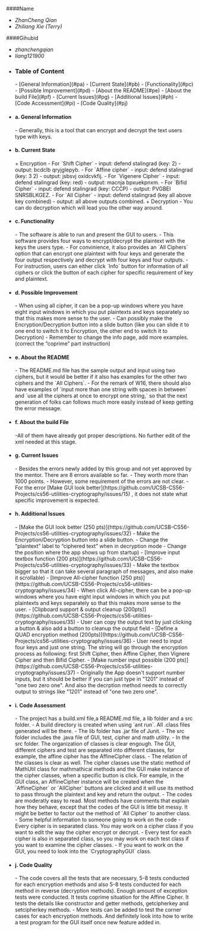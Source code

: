 ####Name 
  - _ZhanCheng Qian_
  - _Zhiliang Xie (Terry)_

  
####Gihubid
  - _zhanchengqian_
  - _liang121900_
  
  
  
+ <h3>Table of Content</h3>
  - [General Information](#pa)
  - [Current State](#pb)
  - [Functionality](#pc)
  - [Possible Improvement](#pd)
  - [About the README](#pe)
  - [About the build File](#pf)
  - [Current Issues](#pg)
  - [Additional Issues](#ph)
  - [Code Accessment](#pi)
  - [Code Quality](#pj)




<a id ="pa"></a> 
+ <h4>a. General Information</h4>
  - Generally, this is a tool that can encrypt and decrypt the text users type with keys. 
  
<a id ="pb"></a>
+ <h4>b. Current State</h4> 
  + Encryption 
    - For `Shift Cipher`
      - input: defend stalingrad (key: 2) 
      - output: bcdclb qryjglepyb.
    - For `Affine cipher` 
      - input: defend stalingrad (key: 3 2) 
      - output: jsbsvj oxidcvkfij.
    - For `Vigenere Cipher` 
      - input: defend stalingrad (key: red) 
      - output: macnja bpxuekpnxm.
    - For `Bifid Cipher` 
      - input: defend stalingrad (key: CCCP) 
      - output: PVGBEI SNRSBLKGEZ.
    - For `All Cipher` 
      - input: defend stalingrad (key all above key combined) 
      - output: all above outputs combined.
  + Decryption
    - You can do decryption which will lead you the other way around.

<a id ="pc"></a>
+ <h4>c. Functionality</h4> 
  - The software is able to run and present the GUI to users.
  - This software provides four ways to encrypt/decrypt the plaintext with the keys the users type.
  - For convinience, it also provides an `All Ciphers` option that can encrypt one plaintext with four keys and generate the four output respectively and decrypt with four keys and four outputs.
  - For instruction, users can either click `Info`  button for information of all ciphers or click the button of each cipher for specific requirement of key and plaintext.
  

<a id ="pd"></a>
+ <h4>d. Possible Improvement</h4>
  - When using all cipher, it can be a pop-up windows where you have eight input windows in which you put plaintexts and keys separately so that this makes more sense to the user. 
  - Can possibly make the Encryption/Decryption button into a slide button (like you can slide it to one end to switch it to Encryption, the other end to switch it to Decryption) 
  - Remember to change the info page, add more examples. (correct the “coprime” part instruction)



<a id ="pe"></a>
+ <h4>e. About the README</h4> 
  - The README.md file has the sample output and input using two ciphers, but it would be better if it also has examples for the other two ciphers and the `All Ciphers`.
  - For the remark of W16, there should also have examples of `input more than one string with spaces in between` and `use all the ciphers at once to encrypt one string,` so that the next generation of folks can follows much more easily instead of keep getting the error message. 
  

<a id ="pf"></a>
+ <h4>f. About the build File</h4>
  -All of them have already got proper descriptions. No further edit of the xml needed at this stage. 

<a id ="pg"></a>
+ <h4>g. Current Issues</h4> 
  - Besides the errors newly added by this group and not yet approved by the mentor. There are 8 errors available so far.
  - They worth more than 1000 points.
  - However, some requirement of the errors are not clear.
    - For the error [Make GUI look better](https://github.com/UCSB-CS56-Projects/cs56-utilities-cryptography/issues/15) , it does not state what specific improvement is expected.


<a id ="ph"></a>  
+ <h4>h. Additional Issues</h4>
  - [Make the GUI look better (250 pts)](https://github.com/UCSB-CS56-Projects/cs56-utilities-cryptography/issues/32) 
    - Make the Encryption/Decryption button into a slide button. 
    - Change the “plaintext” label to “ciphered text” when in decryption mode 
    - Change the position where the app shows up from startup)    
  - [Improve input textbox function (200 pts)](https://github.com/UCSB-CS56-Projects/cs56-utilities-cryptography/issues/33) 
    - Make the textbox bigger so that it can take several paragraph of messages, and also make it scrollable)  
  - [Improve All-cipher function (250 pts)](https://github.com/UCSB-CS56-Projects/cs56-utilities-cryptography/issues/34) 
    - When click All-cipher, there can be a pop-up windows where you have eight input windows in which you put plaintexts and keys separately so that this makes more sense to the user.  
  - [Clipboard support & output cleanup (200pts)](https://github.com/UCSB-CS56-Projects/cs56-utilities-cryptography/issues/35)
    - User can copy the output text by just clicking a button & also add a button to cleanup the output field 
  - [Define a QUAD encryption method (200pts)](https://github.com/UCSB-CS56-Projects/cs56-utilities-cryptography/issues/36)
    - User need to input four keys and just one string. The string will go through the encryption process as following: first Shift Cipher, then Affine Cipher, then Vignere Cipher and then Bifid Cipher.  
  - [Make number input possible (200 pts)](https://github.com/UCSB-CS56-Projects/cs56-utilities-cryptography/issues/37)
    - Originally the App doesn't support number inputs, but it should be better if you can just type in "1201" instead of "one two zero one". And also the decrption method needs to correctly output to strings like "1201" instead of "one two zero one". 


<a id ="pi"></a>
+ <h4>i. Code Assessment</h4> 
  - The project has a build.xml file,a README.md file, a lib folder and a src folder.
    - A build directory is created when using `ant run`. All .class files generated will be there.
    - The lib folder has .jar file of Junit.
    - The src folder includes the .java file of GUI, test, cipher and math utility.
      - In the src folder. The organization of classes is clear engough. The GUI, different ciphers and test are separated into different classes, for example, the affine cipher has the AffineCipher class.
      - The relation of the classes is clear as well. The cipher classes use the static method of MathUtil class for mathmathical methods and the GUI make instance of the cipher classes, when a specific button is click. For eample, in the GUI class, an AffineCipher instance will be created when the `AffineCipher` or `AllCipher` buttons are clicked and it will use its method to pass through the plaintext and key and return the output. 
    - The codes are moderatly easy to read. Most methods have comments that explain how they behave, except that the codes of the GUI is little bit messy. It might be better to factor out the method of `All Cipher` to another class.
  - Some helpful information to someone going to work on the code
    - Every cipher is in separated class. You may work on a cipher class if you want to edit the way the cipher encrypt or decrypt.
    - Every test for each cipher is also in separated class, so you may work on each test class if you want to examine the cipher classes.
    - If you want to work on the GUI, you need to look into the `CryptographyGUI` class. 


<a id ="pj"></a>
+ <h4>j. Code Quality</h4> 
  - The code covers all the tests that are necessary, 5-8 tests conducted for each encryption methods and also 5-8 tests conducted for each method in reverse (decryption methods). Enough amount of exception tests were conducted. It tests coprime situation for the Affine Cipher. It tests the details like constructor and getter methods, getcipherkey and setcipherkey methods. 
  - More tests can be added to test the corner cases for each encryption methods. And definitely look into how to write a test program for the GUI itself once new feature added in. 
